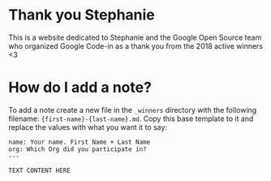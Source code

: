 # Thank you Stephanie

This is a website dedicated to Stephanie and the Google Open Source team who organized Google Code-in as a thank you from the 2018 active winners <3

# How do I add a note?

To add a note create a new file in the `_winners` directory with the following filename: `{first-name}-{last-name}.md`. Copy this base template to it and replace the values with what you want it to say:

```---
name: Your name. First Name + Last Name
org: Which Org did you participate in?
---

TEXT CONTENT HERE

```
